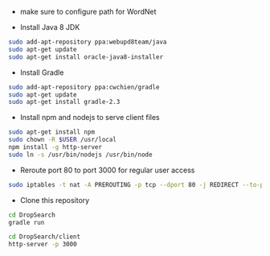 - make sure to configure path for WordNet


- Install Java 8 JDK
```sh
sudo add-apt-repository ppa:webupd8team/java
sudo apt-get update
sudo apt-get install oracle-java8-installer
```
- Install Gradle
```sh
sudo add-apt-repository ppa:cwchien/gradle
sudo apt-get update
sudo apt-get install gradle-2.3
```
- Install npm and nodejs to serve client files
```sh
sudo apt-get install npm
sudo chown -R $USER /usr/local
npm install -g http-server
sudo ln -s /usr/bin/nodejs /usr/bin/node
```
- Reroute port 80 to port 3000 for regular user access
```sh
sudo iptables -t nat -A PREROUTING -p tcp --dport 80 -j REDIRECT --to-port 3000
```
- Clone this repository
```sh
cd DropSearch
gradle run
```
```sh
cd DropSearch/client
http-server -p 3000
```
